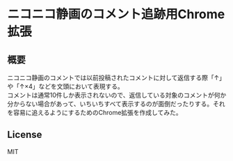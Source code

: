ニコニコ静画のコメント追跡用Chrome拡張
========================

概要
-----
ニコニコ静画のコメントでは以前投稿されたコメントに対して返信する際「↑」や「↑×4」などを文頭において表現する。  
コメントは通常10件しか表示されないので、返信している対象のコメントが何か分からない場合があって、いちいちすべて表示するのが面倒だったりする。それを容易に追えるようにするためのChrome拡張を作成してみた。  


License
-----

MIT
